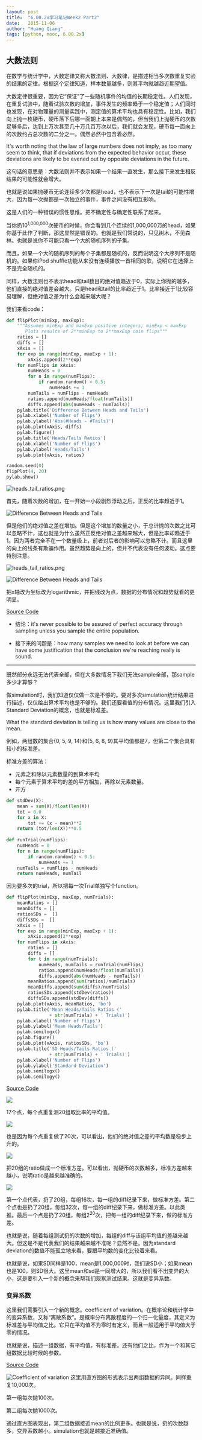 ```yaml
---
layout: post
title:  "6.00.2x学习笔记Week2 Part2"
date:   2015-11-06
author: "Huang Qiang"
tags: [python, mooc, 6.00.2x]
---
```


## 大数法则

在数学与统计学中，大数定律又称大数法则、大数律，是描述相当多次数重复实验的结果的定律。根据这个定律知道，样本数量越多，则其平均就越趋近期望值。

大数定律很重要，因为它“保证”了一些随机事件的均值的长期稳定性。人们发现，在重复试验中，随着试验次数的增加，事件发生的频率趋于一个稳定值；人们同时也发现，在对物理量的测量实践中，测定值的算术平均也具有稳定性。比如，我们向上抛一枚硬币，硬币落下后哪一面朝上本来是偶然的，但当我们上抛硬币的次数足够多后，达到上万次甚至几十万几百万次以后，我们就会发现，硬币每一面向上的次数约占总次数的二分之一。偶然必然中包含着必然。

It's worth noting that the law of large numbers does not imply, as too many seem to think, that if deviations from the expected behavior occur, these deviations are likely to be evened out by opposite deviations in the future.

这句话的意思是：大数法则并不表示如果一个结果一直发生，那么接下来发生相反结果的可能性就会增大。

也就是说如果抛硬币无论连续多少次都是head，也不表示下一次是tail的可能性增大，因为每一次抛都是一次独立的事件，事件之间没有相互影响。

这是人们的一种错误的惯性思维。把不确定性与确定性联系了起来。

当你扔10<sup>1,000,000</sup>次硬币的时候，你会看到几个连续的1,000,000万的head，如果你基于此作了判断，那这显然是错误的。也就是我们常说的，只见树木，不见森林。也就是说你不可能只看一个大的随机序列的子集。

而且，如果一个大的随机序列的每个子集都是随机的，反而说明这个大序列不是随机的。如果你iPod shuffle功能从来没有连续播放一首相同的歌，说明它在选择上不是完全随机的。

同样，大数法则也不表示head和tail数目的绝对值趋近于0，实际上你抛的越多，他们直接的绝对值差会越大。只是head和tail的比率趋近于1。比率接近于1比较容易理解，但绝对值之差为什么会越来越大呢？

我们来看code：

```python
def flipPlot(minExp, maxExp):
    """Assumes minExp and maxExp positive integers; minExp < maxExp
       Plots results of 2**minExp to 2**maxExp coin flips"""
    ratios = []
    diffs = []
    xAxis = []
    for exp in range(minExp, maxExp + 1):
        xAxis.append(2**exp)
    for numFlips in xAxis:
        numHeads = 0
        for n in range(numFlips):
            if random.random() < 0.5:
                numHeads += 1
        numTails = numFlips - numHeads
        ratios.append(numHeads/float(numTails))
        diffs.append(abs(numHeads - numTails))
    pylab.title('Difference Between Heads and Tails')
    pylab.xlabel('Number of Flips')
    pylab.ylabel('Abs(#Heads - #Tails)')
    pylab.plot(xAxis, diffs)
    pylab.figure()
    pylab.title('Heads/Tails Ratios')
    pylab.xlabel('Number of Flips')
    pylab.ylabel('Heads/Tails')
    pylab.plot(xAxis, ratios)

random.seed(0)
flipPlot(4, 20)
pylab.show()
```
![heads_tail_ratios.png](../images/heads_tail_ratios.png "Heads Tails Ratio")

首先，随着次数的增加，在一开始一小段剧烈浮动之后，正反的比率趋近于1。

![Difference Between Heads and Tails](../images/abs_diff_heads_tails.png "Difference Between Heads and Tails")

但是他们的绝对值之差在增加。但是这个增加的数量之小，于总计抛的次数之比可以忽略不计，这也就是为什么虽然正反绝对值之差越来越大，但是比率却趋近于1。因为两者完全不在一个数量级上，前者对后者的影响可以忽略不计。而且这里的向上的线条有欺骗作用。虽然趋势是向上的，但并不代表没有任何波动。这点要特别注意。

![heads_tail_ratios.png](../images/heads_tail_ratios_dot.png "Heads Tails Ratio")

![Difference Between Heads and Tails](../images/abs_diff_heads_tails_dot.png "Difference Between Heads and Tails")

把x轴改为坐标改为logarithmic，并把线改为点，数据的分布情况和趋势就看的更明显。

[Source Code](../sources/lectureCode_l15-1.py)

* 结论：it's never possible to be assured of perfect accuracy through sampling unless you sample the entire
population.

* 接下来的问题是：how many samples we need to look at before we can have some justification that the conclusion we're reaching really is sound.

---

既然部分永远无法代表全部，但在大多数情况下我们无法sample全部，那sample多少才算够？

做simulation时，我们知道仅仅做一次是不够的。要对多次simulation统计结果进行描述，仅仅给出算术平均也是不够的。我们还要看值的分布情况。这里我们引入Standard Deviation的概念，也就是标准差。

What the standard deviation is telling us is how many
values are close to the mean.

例如，两组数的集合{0, 5, 9, 14}和{5, 6, 8, 9}其平均值都是7，但第二个集合具有较小的标准差。

标准方差的算法：

* 元素之和除以元素数量的到算术平均
* 每个元素于算术平均的差的平方相加，再除以元素数量。
* 开方

```python
def stdDev(X):
    mean = sum(X)/float(len(X))
    tot = 0.0
    for x in X:
        tot += (x - mean)**2
    return (tot/len(X))**0.5
    
def runTrial(numFlips):
    numHeads = 0
    for n in range(numFlips):
        if random.random() < 0.5:
            numHeads += 1
    numTails = numFlips - numHeads
    return numHeads, numTail
```
因为要多次的trial，所以把每一次Trial单独写个function。

```python
def flipPlot(minExp, maxExp, numTrials):
    meanRatios = []
    meanDiffs = []
    ratiosSDs =  []
    diffsSDs =  []
    xAxis = []
    for exp in range(minExp, maxExp + 1):
        xAxis.append(2**exp)
    for numFlips in xAxis:
        ratios = []
        diffs = []
        for t in range(numTrials):
            numHeads, numTails = runTrial(numFlips)
            ratios.append(numHeads/float(numTails))
            diffs.append(abs(numHeads - numTails))
        meanRatios.append(sum(ratios)/numTrials)
        meanDiffs.append(sum(diffs)/numTrials)
        ratiosSDs.append(stdDev(ratios))
        diffsSDs.append(stdDev(diffs))
    pylab.plot(xAxis, meanRatios, 'bo')
    pylab.title('Mean Heads/Tails Ratios ('
                + str(numTrials) + ' Trials)')
    pylab.xlabel('Number of Flips')
    pylab.ylabel('Mean Heads/Tails')
    pylab.semilogx()
    pylab.figure()
    pylab.plot(xAxis, ratiosSDs, 'bo')
    pylab.title('SD Heads/Tails Ratios ('
                + str(numTrials) + ' Trials)')
    pylab.xlabel('Number of Flips')
    pylab.ylabel('Standard Deviation')
    pylab.semilogx()
    pylab.semilogy()
```
[Source Code](../sources/lectureCode_l15-2.py)

![](../images/heads_tail_ratios_dot_mean.png)

17个点，每个点重复测20组取比率的平均值。

![](../images/abs_diff_heads_tails_dot_mean.png)

也是因为每个点重复做了20次，可以看出，他们的绝对值之差的平均数是稳步上升的。

![](../images/heads_tail_ratios_dot_sd.png)

把20组的ratio做成一个标准方差。可以看出，抛硬币的次数越多，标准方差越来越小，说明ratio是越来越准确的。

![](../images/abs_diff_heads_tails_dot_sd_update.png)

第一个点代表，扔了20组，每组16次，每一组的diff纪录下来，做标准方差。第二个点也是扔了20组，每组32次，每一组的diff纪录下来，做标准方差。以此类推。最后一个点是扔了20组，每组2<sup>20</sup>次，把每一组的diff纪录下来，做的标准方差。

也就是说，随着每组测试扔的次数的增加，每组的diff与该组平均值的差越来越大。但这是不是代表我们的结果越来越不准呢？显然不是。因为standard deviation的数值不能孤立地来看，要跟平均数的变化比较着来看。

也就是说，如果SD同样是100，mean是1,000,000时，我们说SD小；如果mean也是100，则SD很大。这里mean和sd是一同增大的，所以我们看不出变异的大小，这是要引入一个新的概念来帮我们观察测试结果。这就是变异系数。

### 变异系数
这里我们需要引入一个新的概念。coefficient of variation。在概率论和统计学中的变异系数，又称“离散系数”。是概率分布离散程度的一个归一化量度，其定义为标准差与平均值之比。它只在平均值不为零时有定义，而且一般适用于平均值大于零的情况。

也就是说，描述一组数据，有平均值，有标准差。还有他们之比，作为一个和其它组数据比较时候的参数。

[Source Code](../sources/lectureCode_l15-3.py)

![Coefficient of variation](../images/coefficient_of_variation.png)
这里用直方图的形式表示出两组数据的异同。同样重复10,000次。

第一组每次抛100次。

第二组每次抛1000次。

通过直方图表现出，第二组数据接近mean的比例更多。也就是说，扔的次数越多，变异系数越小。simulation也就是越接近准确值。